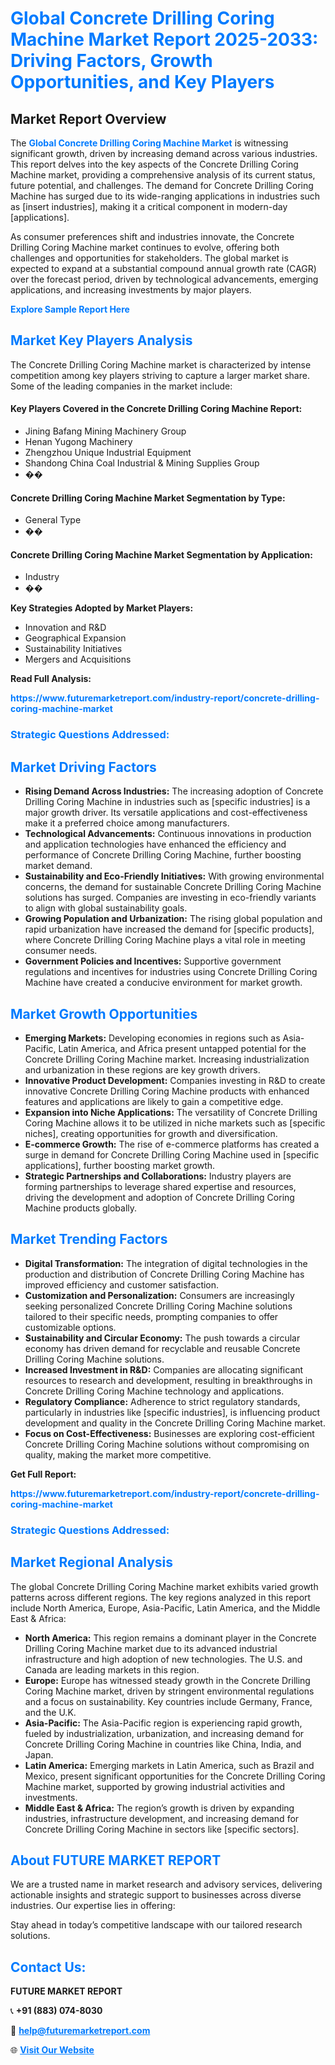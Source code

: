 <h1 style="color: #007BFF;">Global Concrete Drilling Coring Machine Market Report 2025-2033: Driving Factors, Growth Opportunities, and Key Players</h1>

<section id="overview">
<h2>Market Report Overview</h2>
<p>The <a href="https://www.futuremarketreport.com/industry-report/concrete-drilling-coring-machine-market" style="color: #007BFF; text-decoration: none;"><strong>Global Concrete Drilling Coring Machine Market</strong></a> is witnessing significant growth, driven by increasing demand across various industries. This report delves into the key aspects of the Concrete Drilling Coring Machine market, providing a comprehensive analysis of its current status, future potential, and challenges. The demand for Concrete Drilling Coring Machine has surged due to its wide-ranging applications in industries such as [insert industries], making it a critical component in modern-day [applications].</p>
<p>As consumer preferences shift and industries innovate, the Concrete Drilling Coring Machine market continues to evolve, offering both challenges and opportunities for stakeholders. The global market is expected to expand at a substantial compound annual growth rate (CAGR) over the forecast period, driven by technological advancements, emerging applications, and increasing investments by major players.</p>
</section>

<section id="overview">
<p><a href="https://www.futuremarketreport.com/request-sample/reportId=114005" style="color: #007BFF; text-decoration: none;"><strong>Explore Sample Report Here</strong></a></p>
</section>

<section id="key-players">
<h2 style="color: #007BFF;">Market Key Players Analysis</h2>
<p>The Concrete Drilling Coring Machine market is characterized by intense competition among key players striving to capture a larger market share. Some of the leading companies in the market include:</p>
<h4>Key Players Covered in the Concrete Drilling Coring Machine Report:</h4>
<ul><li>Jining Bafang Mining Machinery Group</li><li>Henan Yugong Machinery</li><li>Zhengzhou Unique Industrial Equipment</li><li>Shandong China Coal Industrial &amp; Mining Supplies Group</li><li>��</li></ul>
<h4>Concrete Drilling Coring Machine Market Segmentation by Type:</h4>
<ul><li>General Type</li><li>��</li></ul>

<h4>Concrete Drilling Coring Machine Market Segmentation by Application:</h4>
<ul><li>Industry</li><li>��</li></ul>
<p><strong>Key Strategies Adopted by Market Players:</strong></p>
<ul>
<li>Innovation and R&D</li>
<li>Geographical Expansion</li>
<li>Sustainability Initiatives</li>
<li>Mergers and Acquisitions</li>
</ul>
</section>

<section>
<p><strong>Read Full Analysis: </strong></p><a href="https://www.futuremarketreport.com/industry-report/concrete-drilling-coring-machine-market" style="color: #007BFF; text-decoration: none;"><strong>https://www.futuremarketreport.com/industry-report/concrete-drilling-coring-machine-market</strong></a>
<h3 style="color: #007BFF;">Strategic Questions Addressed:</h3>
</section>

<section id="driving-factors">
<h2 style="color: #007BFF;">Market Driving Factors</h2>
<ul>
<li><strong>Rising Demand Across Industries:</strong> The increasing adoption of Concrete Drilling Coring Machine in industries such as [specific industries] is a major growth driver. Its versatile applications and cost-effectiveness make it a preferred choice among manufacturers.</li>
<li><strong>Technological Advancements:</strong> Continuous innovations in production and application technologies have enhanced the efficiency and performance of Concrete Drilling Coring Machine, further boosting market demand.</li>
<li><strong>Sustainability and Eco-Friendly Initiatives:</strong> With growing environmental concerns, the demand for sustainable Concrete Drilling Coring Machine solutions has surged. Companies are investing in eco-friendly variants to align with global sustainability goals.</li>
<li><strong>Growing Population and Urbanization:</strong> The rising global population and rapid urbanization have increased the demand for [specific products], where Concrete Drilling Coring Machine plays a vital role in meeting consumer needs.</li>
<li><strong>Government Policies and Incentives:</strong> Supportive government regulations and incentives for industries using Concrete Drilling Coring Machine have created a conducive environment for market growth.</li>
</ul>
</section>

<section id="growth-opportunities">
<h2 style="color: #007BFF;">Market Growth Opportunities</h2>
<ul>
<li><strong>Emerging Markets:</strong> Developing economies in regions such as Asia-Pacific, Latin America, and Africa present untapped potential for the Concrete Drilling Coring Machine market. Increasing industrialization and urbanization in these regions are key growth drivers.</li>
<li><strong>Innovative Product Development:</strong> Companies investing in R&D to create innovative Concrete Drilling Coring Machine products with enhanced features and applications are likely to gain a competitive edge.</li>
<li><strong>Expansion into Niche Applications:</strong> The versatility of Concrete Drilling Coring Machine allows it to be utilized in niche markets such as [specific niches], creating opportunities for growth and diversification.</li>
<li><strong>E-commerce Growth:</strong> The rise of e-commerce platforms has created a surge in demand for Concrete Drilling Coring Machine used in [specific applications], further boosting market growth.</li>
<li><strong>Strategic Partnerships and Collaborations:</strong> Industry players are forming partnerships to leverage shared expertise and resources, driving the development and adoption of Concrete Drilling Coring Machine products globally.</li>
</ul>
</section>

<section id="trending-factors">
<h2 style="color: #007BFF;">Market Trending Factors</h2>
<ul>
<li><strong>Digital Transformation:</strong> The integration of digital technologies in the production and distribution of Concrete Drilling Coring Machine has improved efficiency and customer satisfaction.</li>
<li><strong>Customization and Personalization:</strong> Consumers are increasingly seeking personalized Concrete Drilling Coring Machine solutions tailored to their specific needs, prompting companies to offer customizable options.</li>
<li><strong>Sustainability and Circular Economy:</strong> The push towards a circular economy has driven demand for recyclable and reusable Concrete Drilling Coring Machine solutions.</li>
<li><strong>Increased Investment in R&D:</strong> Companies are allocating significant resources to research and development, resulting in breakthroughs in Concrete Drilling Coring Machine technology and applications.</li>
<li><strong>Regulatory Compliance:</strong> Adherence to strict regulatory standards, particularly in industries like [specific industries], is influencing product development and quality in the Concrete Drilling Coring Machine market.</li>
<li><strong>Focus on Cost-Effectiveness:</strong> Businesses are exploring cost-efficient Concrete Drilling Coring Machine solutions without compromising on quality, making the market more competitive.</li>
</ul>
</section>

<section>
<p><strong>Get Full Report: </strong></p><a href="https://www.futuremarketreport.com/industry-report/concrete-drilling-coring-machine-market" style="color: #007BFF; text-decoration: none;"><strong>https://www.futuremarketreport.com/industry-report/concrete-drilling-coring-machine-market</strong></a>
<h3 style="color: #007BFF;">Strategic Questions Addressed:</h3>
</section>


<section id="regional-analysis">
<h2 style="color: #007BFF;">Market Regional Analysis</h2>
<p>The global Concrete Drilling Coring Machine market exhibits varied growth patterns across different regions. The key regions analyzed in this report include North America, Europe, Asia-Pacific, Latin America, and the Middle East & Africa:</p>
<ul>
<li><strong>North America:</strong> This region remains a dominant player in the Concrete Drilling Coring Machine market due to its advanced industrial infrastructure and high adoption of new technologies. The U.S. and Canada are leading markets in this region.</li>
<li><strong>Europe:</strong> Europe has witnessed steady growth in the Concrete Drilling Coring Machine market, driven by stringent environmental regulations and a focus on sustainability. Key countries include Germany, France, and the U.K.</li>
<li><strong>Asia-Pacific:</strong> The Asia-Pacific region is experiencing rapid growth, fueled by industrialization, urbanization, and increasing demand for Concrete Drilling Coring Machine in countries like China, India, and Japan.</li>
<li><strong>Latin America:</strong> Emerging markets in Latin America, such as Brazil and Mexico, present significant opportunities for the Concrete Drilling Coring Machine market, supported by growing industrial activities and investments.</li>
<li><strong>Middle East & Africa:</strong> The region’s growth is driven by expanding industries, infrastructure development, and increasing demand for Concrete Drilling Coring Machine in sectors like [specific sectors].</li>
</ul>
</section>

<footer>
<h2 style="color: #007BFF;">About FUTURE MARKET REPORT</h2>
<p>We are a trusted name in market research and advisory services, delivering actionable insights and strategic support to businesses across diverse industries. Our expertise lies in offering:</p>

<p>Stay ahead in today’s competitive landscape with our tailored research solutions.</p>

<h2 style="color: #007BFF;">Contact Us:</h2>
<p><strong>FUTURE MARKET REPORT</strong></p>
<p>📞 <strong>+91 (883) 074-8030</strong></p>
<p>📧 <strong><a href="mailto:help@futuremarketreport.com" style="color: #007BFF;">help@futuremarketreport.com</a></strong></p>
<p>🌐 <strong><a href="https://www.futuremarketreport.com/" style="color: #007BFF;">Visit Our Website</a></strong></p>
</footer>